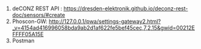 # 
1. deCONZ REST API : https://dresden-elektronik.github.io/deconz-rest-doc/sensors/#create
2. Phoscon-GW: http://127.0.0.1/pwa/settings-gateway2.html?_v=4154ad416996058bda9ab2d1af622fe5bef45cec,7,2,15&gwid=00212EFFFF05A15E
3. Postman
    